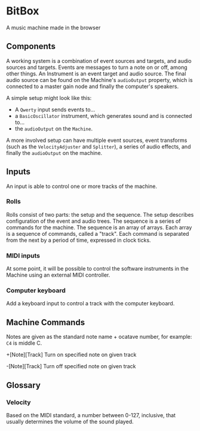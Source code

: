 # BitBox
A music machine made in the browser

## Components
A working system is a combination of event sources and targets, and audio sources and targets. Events are messages to turn a note on or off, among other things. An Instrument is an event target and audio source. The final audio source can be found on the Machine's `audioOutput` property, which is connected to a master gain node and finally the computer's speakers.

A simple setup might look like this:
* A `Qwerty` input sends events to...
* a `BasicOscillator` instrument, which generates sound and is connected to...
* the `audioOutput` on the `Machine`.

A more involved setup can have multiple event sources, event transforms (such as the `VelocityAdjuster` and `Splitter`), a series of audio effects, and finally the `audioOutput` on the machine.

## Inputs
An input is able to control one or more tracks of the machine.

### Rolls
Rolls consist of two parts: the setup and the sequence. The setup describes configuration of the event and audio trees. The sequence is a series of commands for the machine. The sequence is an array of arrays. Each array is a sequence of commands, called a "track". Each command is separated from the next by a period of time, expressed in clock ticks.

### MIDI inputs
At some point, it will be possible to control the software instruments in the Machine using an external MIDI controller.

### Computer keyboard
Add a keyboard input to control a track with the computer keyboard.

## Machine Commands
Notes are given as the standard note name + ocatave number, for example: `C4` is middle C.

+[Note][Track]
Turn on specified note on given track

-[Note][Track]
Turn off specified note on given track

## Glossary

### Velocity
Based on the MIDI standard, a number between 0-127, inclusive, that usually determines the volume of the sound played.
